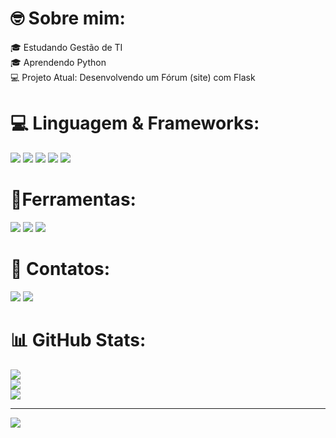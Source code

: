 # 🤓 Sobre mim:
🎓 Estudando Gestão de TI<br>🎓 Aprendendo Python<br>💻 Projeto Atual: Desenvolvendo um Fórum (site) com Flask

# 💻 Linguagem & Frameworks:
  <img src="https://img.shields.io/badge/python-3670A0?style=for-the-badge&logo=python&logoColor=ffdd54"> <img src="https://img.shields.io/badge/bootstrap-%23563D7C.svg?style=for-the-badge&logo=bootstrap&logoColor=white">  <img src="https://img.shields.io/badge/django-%23092E20.svg?style=for-the-badge&logo=django&logoColor=white"> <img src="https://img.shields.io/badge/flask-%23000.svg?style=for-the-badge&logo=flask&logoColor=white"> <img src="https://img.shields.io/badge/pandas-%23150458.svg?style=for-the-badge&logo=pandas&logoColor=white">

# 🔧Ferramentas:
<img src="https://img.shields.io/badge/Anaconda-%2344A833.svg?style=for-the-badge&logo=anaconda&logoColor=white"> <img src="https://img.shields.io/badge/Made%20with-Jupyter-orange?style=for-the-badge&logo=Jupyter"> <img src="https://img.shields.io/badge/PyCharm-000000.svg?&style=for-the-badge&logo=PyCharm&logoColor=white">
 
# 📱 Contatos:
<a href="https://wa.me/5511934924789"><img src="https://img.shields.io/badge/WhatsApp-25D366?style=for-the-badge&logo=whatsapp&logoColor=white" target="_blank"></a>
<a href="mailto:oliveira.vieira1301@gmail.com"><img src="https://img.shields.io/badge/-Gmail-%23333?style=for-the-badge&logo=gmail&logoColor=white" target="_blank"></a>
  
# 📊 GitHub Stats:
![](https://github-readme-stats.vercel.app/api?username=LucasOliveira1301&theme=blue-green&hide_border=false&include_all_commits=true&count_private=false)<br/>
![](https://github-readme-streak-stats.herokuapp.com/?user=LucasOliveira1301&theme=blue-green&hide_border=false)<br/>
![](https://github-readme-stats.vercel.app/api/top-langs/?username=LucasOliveira1301&theme=blue-green&hide_border=false&include_all_commits=true&count_private=false&layout=compact)

---
[![](https://visitcount.itsvg.in/api?id=LucasOliveira1301&icon=2&color=1)](https://visitcount.itsvg.in)
